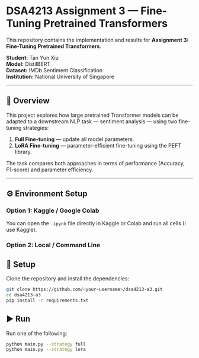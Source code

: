 # DSA4213 Assignment 3 — Fine-Tuning Pretrained Transformers

This repository contains the implementation and results for **Assignment 3: Fine-Tuning Pretrained Transformers**.

**Student:** Tan Yun Xiu  
**Model:** DistilBERT  
**Dataset:** IMDb Sentiment Classification  
**Institution:** National University of Singapore  

---

## 📘 Overview
This project explores how large pretrained Transformer models can be adapted to a downstream NLP task — sentiment analysis — using two fine-tuning strategies:

1. **Full Fine-tuning** — update all model parameters.  
2. **LoRA Fine-tuning** — parameter-efficient fine-tuning using the PEFT library.

The task compares both approaches in terms of performance (Accuracy, F1-score) and parameter efficiency.

---

## ⚙️ Environment Setup

### Option 1: Kaggle / Google Colab
You can open the `.ipynb` file directly in Kaggle or Colab and run all cells (I use Kaggle).

### Option 2: Local / Command Line
## 🔧 Setup
Clone the repository and install the dependencies:

```bash
git clone https://github.com/<your-username>/dsa4213-a3.git
cd dsa4213-a3
pip install -r requirements.txt
```

## ▶️ Run
Run one of the following:
```bash
python main.py --strategy full
python main.py --strategy lora
```


